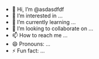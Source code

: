 - 👋 Hi, I’m @asdasdfdf
- 👀 I’m interested in ...
- 🌱 I’m currently learning ...
- 💞️ I’m looking to collaborate on ...
- 📫 How to reach me ...
- 😄 Pronouns: ...
- ⚡ Fun fact: ...

<!---
asdasdfdf/asdasdfdf is a ✨ special ✨ repository because its `README.md` (this file) appears on your GitHub profile.
You can click the Preview link to take a look at your changes.
--->
